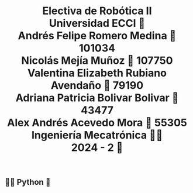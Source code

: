 <h1 align="center"><br>
Electiva de Robótica II<br>
Universidad ECCI 🏫<br>
Andrés Felipe Romero Medina 🤖 101034<br> 
Nicolás Mejía Muñoz 🤖 107750 <br>
Valentina Elizabeth Rubiano Avendaño 🤖 79190<br> 
Adriana Patricia Bolivar Bolivar 🤖 43477<br> 
Alex Andrés Acevedo Mora 🤖 55305<br> 
Ingeniería Mecatrónica 👨‍🏭 <br>
2024 - 2 📅</h1><br>
<h2>👨‍💻 Python 🐍</h2>


